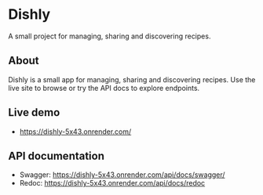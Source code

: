# Dishly

A small project for managing, sharing and discovering recipes.

## About

Dishly is a small app for managing, sharing and discovering recipes. Use the live site to browse or try the API docs to explore endpoints.

## Live demo

- https://dishly-5x43.onrender.com/

## API documentation

- Swagger: https://dishly-5x43.onrender.com/api/docs/swagger/
- Redoc: https://dishly-5x43.onrender.com/api/docs/redoc